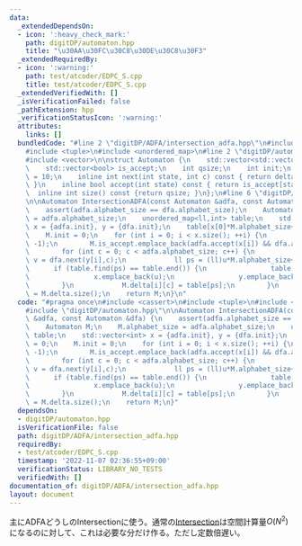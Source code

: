 ```yaml
---
data:
  _extendedDependsOn:
  - icon: ':heavy_check_mark:'
    path: digitDP/automaton.hpp
    title: "\u30AA\u30FC\u30C8\u30DE\u30C8\u30F3"
  _extendedRequiredBy:
  - icon: ':warning:'
    path: test/atcoder/EDPC_S.cpp
    title: test/atcoder/EDPC_S.cpp
  _extendedVerifiedWith: []
  _isVerificationFailed: false
  _pathExtension: hpp
  _verificationStatusIcon: ':warning:'
  attributes:
    links: []
  bundledCode: "#line 2 \"digitDP/ADFA/intersection_adfa.hpp\"\n#include <cassert>\n\
    #include <tuple>\n#include <unordered_map>\n#line 2 \"digitDP/automaton.hpp\"\n\
    #include <vector>\n\nstruct Automaton {\n    std::vector<std::vector<int>> delta;\n\
    \    std::vector<bool> is_accept;\n    int qsize;\n    int init;\n    int alphabet_size\
    \ = 10;\n    inline int next(int state, int c) const { return delta[state][c];\
    \ }\n    inline bool accept(int state) const { return is_accept[state]; }\n  \
    \  inline int size() const {return qsize; }\n};\n#line 6 \"digitDP/ADFA/intersection_adfa.hpp\"\
    \n\nAutomaton IntersectionADFA(const Automaton &adfa, const Automaton &dfa) {\n\
    \    assert(adfa.alphabet_size == dfa.alphabet_size);\n    Automaton M;\n    M.alphabet_size\
    \ = adfa.alphabet_size;\n    unordered_map<ll,int> table;\n    std::vector<int>\
    \ x = {adfa.init}, y = {dfa.init};\n    table[x[0]*M.alphabet_size+y[0]] = 0;\n\
    \    M.init = 0;\n    for (int i = 0; i < x.size(); ++i) {\n        M.delta.emplace_back(M.alphabet_size,\
    \ -1);\n        M.is_accept.emplace_back(adfa.accept(x[i]) && dfa.accept(y[i]));\n\
    \        for (int c = 0; c < adfa.alphabet_size; c++) {\n            int u = adfa.next(x[i],c),\
    \ v = dfa.next(y[i],c);\n            ll ps = (ll)u*M.alphabet_size+v;\n      \
    \      if (table.find(ps) == table.end()) {\n                table[ps] = x.size();\n\
    \                x.emplace_back(u);\n                y.emplace_back(v);\n    \
    \        }\n            M.delta[i][c] = table[ps];\n        }\n    }\n    M.qsize\
    \ = M.delta.size();\n    return M;\n}\n"
  code: "#pragma once\n#include <cassert>\n#include <tuple>\n#include <unordered_map>\n\
    #include \"digitDP/automaton.hpp\"\n\nAutomaton IntersectionADFA(const Automaton\
    \ &adfa, const Automaton &dfa) {\n    assert(adfa.alphabet_size == dfa.alphabet_size);\n\
    \    Automaton M;\n    M.alphabet_size = adfa.alphabet_size;\n    unordered_map<ll,int>\
    \ table;\n    std::vector<int> x = {adfa.init}, y = {dfa.init};\n    table[x[0]*M.alphabet_size+y[0]]\
    \ = 0;\n    M.init = 0;\n    for (int i = 0; i < x.size(); ++i) {\n        M.delta.emplace_back(M.alphabet_size,\
    \ -1);\n        M.is_accept.emplace_back(adfa.accept(x[i]) && dfa.accept(y[i]));\n\
    \        for (int c = 0; c < adfa.alphabet_size; c++) {\n            int u = adfa.next(x[i],c),\
    \ v = dfa.next(y[i],c);\n            ll ps = (ll)u*M.alphabet_size+v;\n      \
    \      if (table.find(ps) == table.end()) {\n                table[ps] = x.size();\n\
    \                x.emplace_back(u);\n                y.emplace_back(v);\n    \
    \        }\n            M.delta[i][c] = table[ps];\n        }\n    }\n    M.qsize\
    \ = M.delta.size();\n    return M;\n}"
  dependsOn:
  - digitDP/automaton.hpp
  isVerificationFile: false
  path: digitDP/ADFA/intersection_adfa.hpp
  requiredBy:
  - test/atcoder/EDPC_S.cpp
  timestamp: '2022-11-07 02:36:55+09:00'
  verificationStatus: LIBRARY_NO_TESTS
  verifiedWith: []
documentation_of: digitDP/ADFA/intersection_adfa.hpp
layout: document
---
```


主にADFAどうしのIntersectionに使う。通常の[Intersection](https://kanpurin.github.io/digitDP/digitDP/intersection.hpp)は空間計算量$O(N^2)$になるのに対して、これは必要な分だけ作る。ただし定数倍遅い。